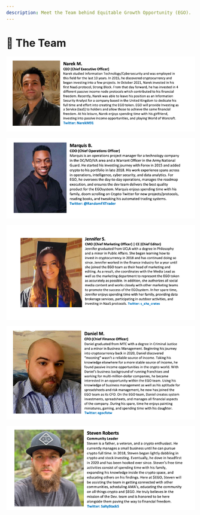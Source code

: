 ```yaml
---
description: Meet the Team behind Equitable Growth Opportunity (EGO).
---
```


# 👥 The Team

![](<../.gitbook/assets/Screen Shot 2022-03-14 at 4.40.41 PM.png>)

![](<../.gitbook/assets/Screen Shot 2022-03-07 at 4.09.56 PM.png>)

![](<../.gitbook/assets/Screen Shot 2022-03-07 at 12.10.44 PM.png>)

![](<../.gitbook/assets/Screen Shot 2022-03-07 at 3.46.54 PM.png>)

![](<../.gitbook/assets/Screen Shot 2022-05-16 at 9.51.18 PM.png>)
